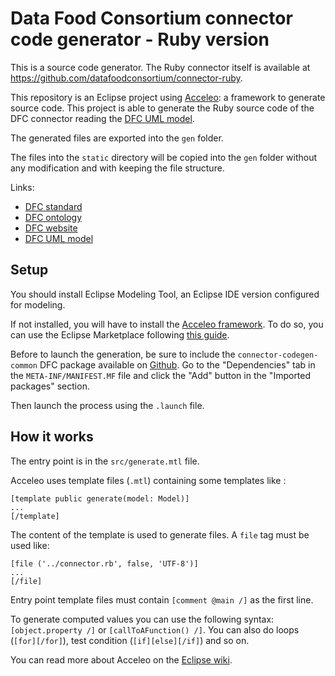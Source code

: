 # Data Food Consortium connector code generator - Ruby version

This is a source code generator. The Ruby connector itself is available at https://github.com/datafoodconsortium/connector-ruby.

This repository is an Eclipse project using [Acceleo](https://wiki.eclipse.org/Acceleo): a framework to generate source code. This project is able to generate the Ruby source code of the DFC connector reading the [DFC UML model](https://github.com/datafoodconsortium/data-model-uml).

The generated files are exported into the `gen` folder.

The files into the `static` directory will be copied into the `gen` folder without any modification and with keeping the file structure.

Links:
- [DFC standard](https://datafoodconsortium.gitbook.io/)
- [DFC ontology](https://github.com/datafoodconsortium/ontology)
- [DFC website](https://datafoodconsortium.org)
- [DFC UML model](https://github.com/datafoodconsortium/data-model-uml)

## Setup

You should install Eclipse Modeling Tool, an Eclipse IDE version configured for modeling.

If not installed, you will have to install the [Acceleo framework](https://wiki.eclipse.org/Acceleo). To do so, you can use the Eclipse Marketplace following [this guide](https://wiki.eclipse.org/Acceleo/Installation).

Before to launch the generation, be sure to include the `connector-codegen-common` DFC package available on [Github](https://github.com/datafoodconsortium/connector-codegen-documentation). Go to the "Dependencies" tab in the `META-INF/MANIFEST.MF` file and click the "Add" button in the "Imported packages" section.

Then launch the process using the `.launch` file.

## How it works

The entry point is in the `src/generate.mtl` file.

Acceleo uses template files (`.mtl`) containing some templates like :

```
[template public generate(model: Model)]
...
[/template]
```

The content of the template is used to generate files. A `file` tag must be used like:

```
[file ('../connector.rb', false, 'UTF-8')]
...
[/file]
```

 Entry point template files must contain `[comment @main /]` as the first line.

To generate computed values you can use the following syntax: `[object.property /]` or `[callToAFunction() /]`. You can also do loops (`[for][/for]`), test condition (`[if][else][/if]`) and so on.

You can read more about Acceleo on the [Eclipse wiki](https://wiki.eclipse.org/Acceleo).